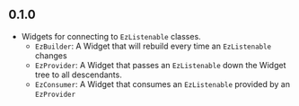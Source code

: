 ## 0.1.0

  * Widgets for connecting to `EzListenable` classes.
    * `EzBuilder`: A Widget that will rebuild every time an `EzListenable` changes
    * `EzProvider`: A Widget that passes an `EzListenable` down the Widget tree to all descendants.
    * `EzConsumer`: A Widget that consumes an `EzListenable` provided by an `EzProvider`
